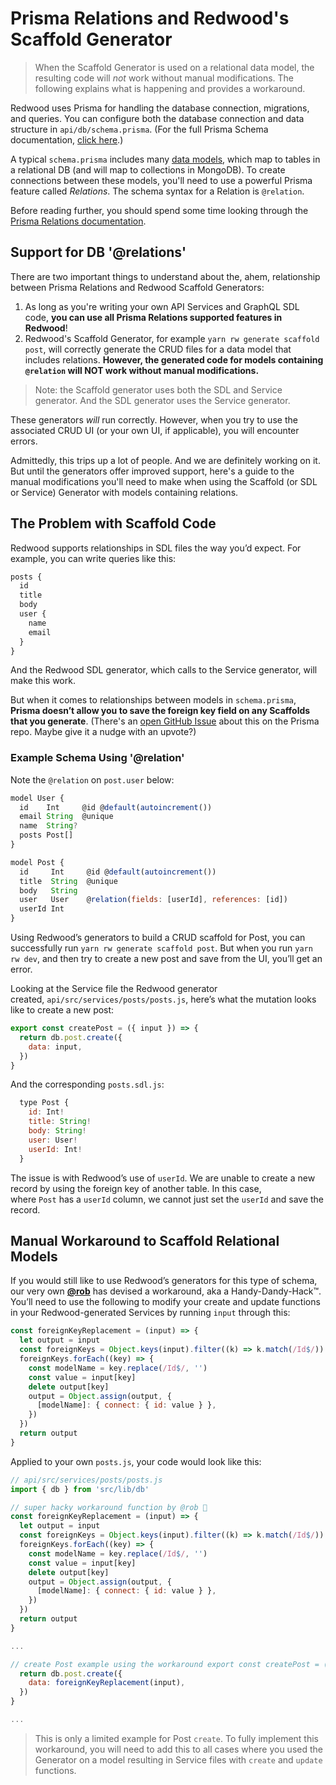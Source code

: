 # Prisma Relations and Redwood's Scaffold Generator

> When the Scaffold Generator is used on a relational data model, the resulting code will _not_ work without manual modifications. The following explains what is happening and provides a workaround.

Redwood uses Prisma for handling the database connection, migrations, and queries. You can configure both the database connection and data structure in `api/db/schema.prisma`. (For the full Prisma Schema documentation, [click here](https://www.prisma.io/docs/reference/tools-and-interfaces/prisma-schema).)

A typical `schema.prisma` includes many [data models](http://prisma.io/docs/reference/tools-and-interfaces/prisma-schema/models), which map to tables in a relational DB (and will map to collections in MongoDB). To create connections between these models, you'll need to use a powerful Prisma feature called *Relations*. The schema syntax for a Relation is `@relation`.

Before reading further, you should spend some time looking through the [Prisma Relations documentation](https://www.prisma.io/docs/reference/tools-and-interfaces/prisma-schema/relations).

## Support for DB '@relations'

There are two important things to understand about the, ahem, relationship between Prisma Relations and Redwood Scaffold Generators:

1. As long as you're writing your own API Services and GraphQL SDL code, **you can use all Prisma Relations supported features in Redwood**!
2. Redwood's Scaffold Generator, for example `yarn rw generate scaffold post`, will correctly generate the CRUD files for a data model that includes relations. **However, the generated code for models containing `@relation` will NOT work without manual modifications.**

> Note: the Scaffold generator uses both the SDL and Service generator. And the SDL generator uses the Service generator.

These generators *will* run correctly. However, when you try to use the associated CRUD UI (or your own UI, if applicable), you will encounter errors.

Admittedly, this trips up a lot of people. And we are definitely working on it. But until the generators offer improved support, here's a guide to the manual modifications you'll need to make when using the Scaffold (or SDL or Service) Generator with models containing relations.

## The Problem with Scaffold Code

Redwood supports relationships in SDL files the way you’d expect. For example, you can write queries like this:

```jsx
posts {
  id
  title
  body
  user {
    name
    email
  }
}

```

And the Redwood SDL generator, which calls to the Service generator, will make this work.

But when it comes to relationships between models in `schema.prisma`, **Prisma doesn’t allow you to save the foreign key field on any Scaffolds that you generate**. (There's an [open GitHub Issue](https://github.com/prisma/prisma/issues/2152) about this on the Prisma repo. Maybe give it a nudge with an upvote?)

### Example Schema Using '@relation'

Note the `@relation` on `post.user` below:

```jsx
model User {
  id    Int     @id @default(autoincrement())
  email String  @unique
  name  String?
  posts Post[]
}

model Post {
  id     Int     @id @default(autoincrement())
  title  String  @unique
  body   String
  user   User    @relation(fields: [userId], references: [id])
  userId Int
}

```

Using Redwood’s generators to build a CRUD scaffold for Post, you can successfully run `yarn rw generate scaffold post`. But when you run `yarn rw dev`, and then try to create a new post and save from the UI, you’ll get an error.

Looking at the Service file the Redwood generator created, `api/src/services/posts/posts.js`, here’s what the mutation looks like to create a new post:

```jsx
export const createPost = ({ input }) => {
  return db.post.create({
    data: input,
  })
}

```

And the corresponding `posts.sdl.js`:

```jsx
  type Post {
    id: Int!
    title: String!
    body: String!
    user: User!
    userId: Int!
  }

```

The issue is with Redwood’s use of `userId`. We are unable to create a new record by using the foreign key of another table. In this case, where `Post` has a `userId` column, we cannot just set the `userId` and save the record.

## Manual Workaround to Scaffold Relational Models

If you would still like to use Redwood’s generators for this type of schema, our very own **[@rob](https://community.redwoodjs.com/u/rob)** has devised a workaround, aka a Handy-Dandy-Hack™. You’ll need to use the following to modify your create and update functions in your Redwood-generated Services by running `input` through this:

```jsx
const foreignKeyReplacement = (input) => {
  let output = input
  const foreignKeys = Object.keys(input).filter((k) => k.match(/Id$/))
  foreignKeys.forEach((key) => {
    const modelName = key.replace(/Id$/, '')
    const value = input[key]
    delete output[key]
    output = Object.assign(output, {
      [modelName]: { connect: { id: value } },
    })
  })
  return output
}

```

Applied to your own `posts.js`, your code would look like this:

```jsx
// api/src/services/posts/posts.js
import { db } from 'src/lib/db'

// super hacky workaround function by @rob 🚀
const foreignKeyReplacement = (input) => {
  let output = input
  const foreignKeys = Object.keys(input).filter((k) => k.match(/Id$/))
  foreignKeys.forEach((key) => {
    const modelName = key.replace(/Id$/, '')
    const value = input[key]
    delete output[key]
    output = Object.assign(output, {
      [modelName]: { connect: { id: value } },
    })
  })
  return output
}

...

// create Post example using the workaround export const createPost = ({ input }) => {
  return db.post.create({
    data: foreignKeyReplacement(input),
  })
}

...

```

> This is only a limited example for Post `create`. To fully implement this workaround, you will need to add this to all cases where you used the Generator on a model resulting in Service files with `create` and `update` functions.
